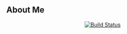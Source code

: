 ## About Me

<p align="center">
<a href="https://github.com/abdelilah-elaziri"><img src="https://github.com/laravel/framework/workflows/tests/badge.svg" alt="Build Status"></a>
</p>
